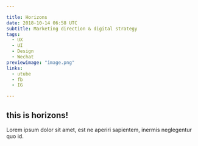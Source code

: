 ```yaml
---

title: Horizons
date: 2018-10-14 06:58 UTC
subtitle: Marketing direction & digital strategy
tags:
  - UX
  - UI
  - Design
  - Wechat
previewimage: "image.png"
links:
  - utube
  - fb
  - IG

---
```



<div class="project-container">
    <h2 style="text-align: left;">this is horizons!</h2>
    <div class="project-text">
      Lorem ipsum dolor sit amet, est ne aperiri sapientem, inermis neglegentur quo id.
    </div>
    <div class="project-image-1"></div>
  </div>
